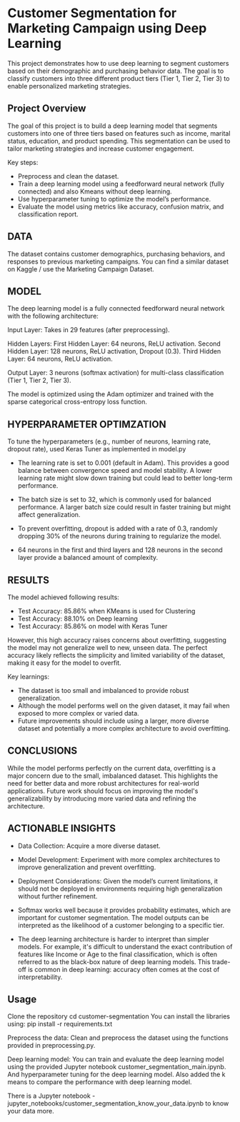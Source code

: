 # Customer Segmentation for Marketing Campaign using Deep Learning

 This project demonstrates how to use deep learning to segment customers based on their demographic and purchasing behavior data. The goal is to classify customers into three different product tiers (Tier 1, Tier 2, Tier 3) to enable personalized marketing strategies.

## Project Overview

The goal of this project is to build a deep learning model that segments customers into one of three tiers based on features such as income, marital status, education, and product spending. This segmentation can be used to tailor marketing strategies and increase customer engagement.

Key steps:

- Preprocess and clean the dataset.
- Train a deep learning model using a feedforward neural network (fully connected) and also Kmeans without deep learning.
- Use hyperparameter tuning to optimize the model’s performance.
- Evaluate the model using metrics like accuracy, confusion matrix, and classification report.

## DATA

The dataset contains customer demographics, purchasing behaviors, and responses to previous marketing campaigns.
You can find a similar dataset on Kaggle / use the Marketing Campaign Dataset.

## MODEL 

The deep learning model is a fully connected feedforward neural network with the following architecture:

Input Layer: Takes in 29 features (after preprocessing).

Hidden Layers:
First Hidden Layer: 64 neurons, ReLU activation.
Second Hidden Layer: 128 neurons, ReLU activation, Dropout (0.3).
Third Hidden Layer: 64 neurons, ReLU activation.

Output Layer: 3 neurons (softmax activation) for multi-class classification (Tier 1, Tier 2, Tier 3).

The model is optimized using the Adam optimizer and trained with the sparse categorical cross-entropy loss function.

## HYPERPARAMETER OPTIMZATION
To tune the hyperparameters (e.g., number of neurons, learning rate, dropout rate), used Keras Tuner as implemented in model.py

- The learning rate is set to 0.001 (default in Adam). This provides a good balance between convergence speed and model stability. A lower learning rate might slow down training but could lead to better long-term performance.

- The batch size is set to 32, which is commonly used for balanced performance. A larger batch size could result in faster training but might affect generalization.

- To prevent overfitting, dropout is added with a rate of 0.3, randomly dropping 30% of the neurons during training to regularize the model.

- 64 neurons in the first and third layers and 128 neurons in the second layer provide a balanced amount of complexity.

## RESULTS
The model achieved following results:
- Test Accuracy: 85.86% when KMeans is used for Clustering
- Test Accuracy: 88.10% on Deep learning
- Test Accuracy: 85.86% on model with Keras Tuner

However, this high accuracy raises concerns about overfitting, suggesting the model may not generalize well to new, unseen data. The perfect accuracy likely reflects the simplicity and limited variability of the dataset, making it easy for the model to overfit.

Key learnings:
- The dataset is too small and imbalanced to provide robust generalization.
- Although the model performs well on the given dataset, it may fail when exposed to more complex or varied data.
- Future improvements should include using a larger, more diverse dataset and potentially a more complex architecture to avoid overfitting.

## CONCLUSIONS
While the model performs perfectly on the current data, overfitting is a major concern due to the small, imbalanced dataset. This highlights the need for better data and more robust architectures for real-world applications. Future work should focus on improving the model's generalizability by introducing more varied data and refining the architecture.

## ACTIONABLE INSIGHTS
- Data Collection: Acquire a more diverse dataset.

- Model Development: Experiment with more complex architectures to improve generalization and prevent overfitting.

- Deployment Considerations: Given the model’s current limitations, it should not be deployed in environments requiring high generalization without further refinement.

- Softmax works well because it provides probability estimates, which are important for customer segmentation. The model outputs can be interpreted as the likelihood of a customer belonging to a specific tier.

- The deep learning architecture is harder to interpret than simpler models. For example, it's difficult to understand the exact contribution of features like Income or Age to the final classification, which is often referred to as the black-box nature of deep learning models. This trade-off is common in deep learning: accuracy often comes at the cost of interpretability.

## Usage

Clone the repository
cd customer-segmentation
You can install the libraries using: pip install -r requirements.txt

Preprocess the data: Clean and preprocess the dataset using the functions provided in preprocessing.py.

Deep learning model: You can train and evaluate the deep learning model using the provided Jupyter notebook customer_segmentation_main.ipynb. And hyperparameter tuning for the deep learning model. Also added the k means to compare the performance with deep learning model.

There is a Jupyter notebook - jupyter_notebooks/customer_segmentation_know_your_data.ipynb to know your data more.
